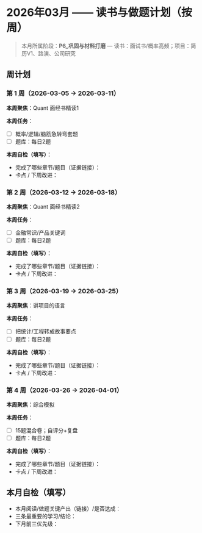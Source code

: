# 2026年03月 —— 读书与做题计划（按周）

> 本月所属阶段：**P6_巩固与材料打磨** — 读书：面试书/概率高频；项目：简历V1、路演、公司研究

## 周计划

### 第 1 周（2026-03-05 → 2026-03-11）
**本周聚焦**：Quant 面经书精读1

**本周任务**：
- [ ] 概率/逻辑/脑筋急转弯套题
- [ ] 题库：每日2题

**本周自检（填写）**：
- 完成了哪些章节/题目（证据链接）：
- 卡点 / 下周改进：

### 第 2 周（2026-03-12 → 2026-03-18）
**本周聚焦**：Quant 面经书精读2

**本周任务**：
- [ ] 金融常识/产品关键词
- [ ] 题库：每日2题

**本周自检（填写）**：
- 完成了哪些章节/题目（证据链接）：
- 卡点 / 下周改进：

### 第 3 周（2026-03-19 → 2026-03-25）
**本周聚焦**：讲项目的语言

**本周任务**：
- [ ] 把统计/工程转成故事要点
- [ ] 题库：每日2题

**本周自检（填写）**：
- 完成了哪些章节/题目（证据链接）：
- 卡点 / 下周改进：

### 第 4 周（2026-03-26 → 2026-04-01）
**本周聚焦**：综合模拟

**本周任务**：
- [ ] 15题混合卷；自评分+复盘
- [ ] 题库：每日2题

**本周自检（填写）**：
- 完成了哪些章节/题目（证据链接）：
- 卡点 / 下周改进：


## 本月自检（填写）
- 本月阅读/做题关键产出（链接）/是否达成：
- 三条最重要的学习/结论：
- 下月前三优先级：
